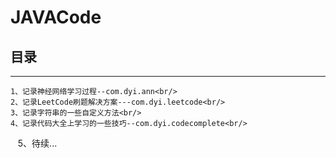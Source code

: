# JAVACode
## 目录
--------------------------------
    1、记录神经网络学习过程--com.dyi.ann<br/>
    2、记录LeetCode刷题解决方案---com.dyi.leetcode<br/>
    3、记录字符串的一些自定义方法<br/>
    4、记录代码大全上学习的一些技巧--com.dyi.codecomplete<br/>
    5、待续...<br/>
